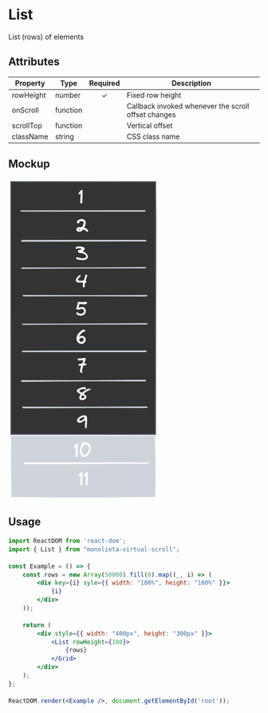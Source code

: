 # List

List (rows) of elements

## Attributes
| Property                | Type              | Required   | Description          |
| ----------------------- | ----------------- | :--------: | -------------------- |
| rowHeight               | number            |     ✓      | Fixed row height     |
| onScroll                | function          |            | Callback invoked whenever the scroll offset changes |
| scrollTop               | function          |            | Vertical offset      |
| className               | string            |            | CSS class name       |

## Mockup
<img src="../.github/image/list.png" width="300" />

## Usage

```jsx
import ReactDOM from 'react-dom';
import { List } from "monolieta-virtual-scroll";

const Example = () => {
    const rows = new Array(50000).fill(0).map((_, i) => (
        <div key={i} syle={{ width: "100%", height: "100%" }}>
            {i}
        </div>
    ));

    return (
        <div style={{ width: "400px", height: "300px" }}>
            <List rowHeight={100}>
                {rows}
            </Grid>
        </div>
    );
};

ReactDOM.render(<Example />, document.getElementById('root'));
```

